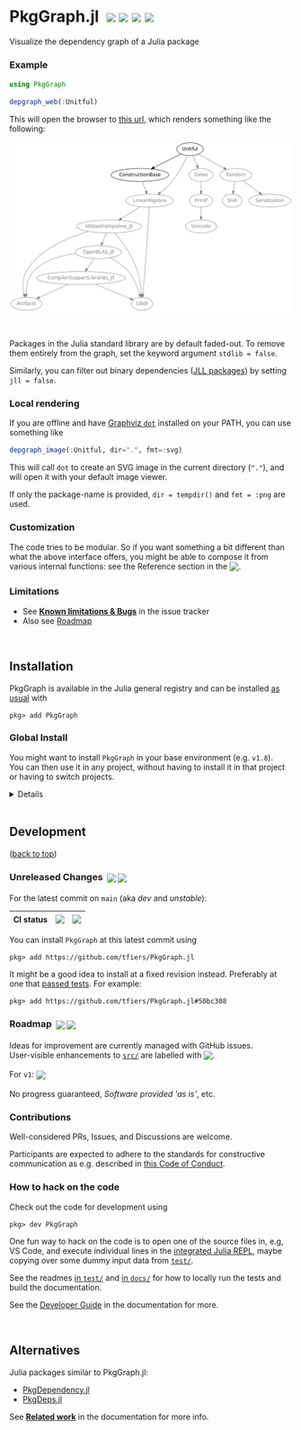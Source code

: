 
# PkgGraph.jl &nbsp;[![][latestimg]][latest] [![][docbadge]][docs] [![][chlog-img]][chlog] [![][devimg]](#development)

Visualize the dependency graph of a Julia package


[latestimg]: https://img.shields.io/github/v/release/tfiers/PkgGraph.jl?label=Latest%20release
[latest]:    https://github.com/tfiers/PkgGraph.jl/releases/latest

[docbadge]: https://img.shields.io/badge/📕_Documentation-blue
[docs]: https://tfiers.github.io/PkgGraph.jl/

[chlog-img]: https://img.shields.io/badge/🕑_Changelog-gray
[chlog]: Changelog.md

[devimg]: https://img.shields.io/badge/⚒️_Development-gray


### Example

```julia
using PkgGraph
```
```julia
depgraph_web(:Unitful)
```
This will open the browser to [this url][dotlink], which renders something like the following:

<!-- See docs/script/update_imgs_and_url.jl -->
<img src="docs/img/Unitful-deps.svg"
     width=680
     alt="Dependency graph of Unitful, rendered with Graphviz dot">

<br>

Packages in the Julia standard library are by default faded-out.
To remove them entirely from the graph, set the keyword argument
`stdlib = false`.

Similarly, you can filter out binary dependencies ([JLL packages])
by setting `jll = false`.

[JLL packages]: https://docs.binarybuilder.org/stable/jll

[unitful]: https://github.com/PainterQubits/Unitful.jl
[dotlink]: https://dreampuf.github.io/GraphvizOnline/#digraph%20%7B%0A%20%20%20%20bgcolor%20%3D%20%22transparent%22%0A%20%20%20%20node%20%5Bfillcolor%3D%22white%22%2C%20fontcolor%3D%22black%22%2C%20color%3D%22black%22%5D%0A%20%20%20%20edge%20%5Bcolor%3D%22black%22%5D%0A%20%20%20%20node%20%5Bfontname%3D%22sans-serif%22%2C%20style%3D%22filled%22%5D%0A%20%20%20%20edge%20%5Barrowsize%3D0.88%5D%0A%20%20%20%20Unitful%20-%3E%20ConstructionBase%0A%20%20%20%20ConstructionBase%20-%3E%20LinearAlgebra%20%5Bcolor%3Dgray%5D%0A%20%20%20%20LinearAlgebra%20-%3E%20Libdl%20%5Bcolor%3Dgray%5D%0A%20%20%20%20LinearAlgebra%20-%3E%20libblastrampoline_jll%20%5Bcolor%3Dgray%5D%0A%20%20%20%20libblastrampoline_jll%20-%3E%20Artifacts%20%5Bcolor%3Dgray%5D%0A%20%20%20%20libblastrampoline_jll%20-%3E%20Libdl%20%5Bcolor%3Dgray%5D%0A%20%20%20%20libblastrampoline_jll%20-%3E%20OpenBLAS_jll%20%5Bcolor%3Dgray%5D%0A%20%20%20%20OpenBLAS_jll%20-%3E%20Artifacts%20%5Bcolor%3Dgray%5D%0A%20%20%20%20OpenBLAS_jll%20-%3E%20CompilerSupportLibraries_jll%20%5Bcolor%3Dgray%5D%0A%20%20%20%20CompilerSupportLibraries_jll%20-%3E%20Artifacts%20%5Bcolor%3Dgray%5D%0A%20%20%20%20CompilerSupportLibraries_jll%20-%3E%20Libdl%20%5Bcolor%3Dgray%5D%0A%20%20%20%20OpenBLAS_jll%20-%3E%20Libdl%20%5Bcolor%3Dgray%5D%0A%20%20%20%20Unitful%20-%3E%20Dates%20%5Bcolor%3Dgray%5D%0A%20%20%20%20Dates%20-%3E%20Printf%20%5Bcolor%3Dgray%5D%0A%20%20%20%20Printf%20-%3E%20Unicode%20%5Bcolor%3Dgray%5D%0A%20%20%20%20Unitful%20-%3E%20LinearAlgebra%20%5Bcolor%3Dgray%5D%0A%20%20%20%20Unitful%20-%3E%20Random%20%5Bcolor%3Dgray%5D%0A%20%20%20%20Random%20-%3E%20SHA%20%5Bcolor%3Dgray%5D%0A%20%20%20%20Random%20-%3E%20Serialization%20%5Bcolor%3Dgray%5D%0A%20%20%20%20LinearAlgebra%20%5Bcolor%3Dgray%20fontcolor%3Dgray%5D%0A%20%20%20%20libblastrampoline_jll%20%5Bcolor%3Dgray%20fontcolor%3Dgray%5D%0A%20%20%20%20OpenBLAS_jll%20%5Bcolor%3Dgray%20fontcolor%3Dgray%5D%0A%20%20%20%20CompilerSupportLibraries_jll%20%5Bcolor%3Dgray%20fontcolor%3Dgray%5D%0A%20%20%20%20Dates%20%5Bcolor%3Dgray%20fontcolor%3Dgray%5D%0A%20%20%20%20Printf%20%5Bcolor%3Dgray%20fontcolor%3Dgray%5D%0A%20%20%20%20Random%20%5Bcolor%3Dgray%20fontcolor%3Dgray%5D%0A%20%20%20%20Libdl%20%5Bcolor%3Dgray%20fontcolor%3Dgray%5D%0A%20%20%20%20Artifacts%20%5Bcolor%3Dgray%20fontcolor%3Dgray%5D%0A%20%20%20%20Unicode%20%5Bcolor%3Dgray%20fontcolor%3Dgray%5D%0A%20%20%20%20SHA%20%5Bcolor%3Dgray%20fontcolor%3Dgray%5D%0A%20%20%20%20Serialization%20%5Bcolor%3Dgray%20fontcolor%3Dgray%5D%0A%7D%0A


### Local rendering

If you are offline and have [Graphviz `dot`](https://graphviz.org) installed on your PATH, you can use something like
```julia
depgraph_image(:Unitful, dir=".", fmt=:svg)
```
This will call `dot` to create an SVG image in the current directory (`"."`), and will open it with your default image viewer.

If only the package-name is provided, `dir = tempdir()` and `fmt = :png` are used.


### Customization

The code tries to be modular. So if you want something a bit different than what the
above interface offers, you might be able to compose it from various internal
functions: see the Reference section in the <sub>[![][docbadge]][docs]</sub>.


### Limitations

- See [**Known limitations & Bugs**][limbugs] in the issue tracker
- Also see [Roadmap]

[limbugs]: https://github.com/tfiers/PkgGraph.jl/issues?q=is%3Aissue+sort%3Aupdated-desc+label%3A%22known+limitation%22%2Cbug+is%3Aopen
[Roadmap]: https://github.com/tfiers/PkgGraph.jl#roadmap--



<br>

## Installation

PkgGraph is available in the Julia general registry and can be installed [as usual] with
```
pkg> add PkgGraph
```
[as usual]: https://pkgdocs.julialang.org/v1/getting-started

### Global Install

You might want to install `PkgGraph` in your base environment (e.g. `v1.8`).\
You can then use it in any project, without having to install it in that project
or having to switch projects.

<details>

You can activate your base environment using `] activate` (i.e. activate 'nothing'),
and then `add PkgGraph` there.

Another way to obtain a global install is to run – from within _any_ environment:
```
julia> using PkgGraph
```
If the package is not found, Julia will offer to install it.\
Type '`o`' to choose to install it in your base environment.
</details>



<br>

## Development

([back to top](#start-of-content))

### Unreleased Changes &nbsp;<sub>[![][commitsimg]][difflink] [![][devdocs-img]][devdocs]</sub>

For the latest commit on `main` (aka _dev_ and _unstable_):

| CI status | <sub>[![][testsimg]][tests]</sub> | <sub>[![][docbuildimg]][docbuild]</sub> |
|-----------|-----------------------------------|-----------------------------------------|

You can install `PkgGraph` at this latest commit using
```
pkg> add https://github.com/tfiers/PkgGraph.jl
```
It might be a good idea to install at a fixed revision instead.
Preferably at one that [passed tests][testhist].
For example:
```
pkg> add https://github.com/tfiers/PkgGraph.jl#50bc308 
```

[testhist]: https://github.com/tfiers/PkgGraph.jl/actions/workflows/Tests.yml

[commitsimg]:  https://img.shields.io/github/commits-since/tfiers/PkgGraph.jl/latest
[difflink]:    https://github.com/tfiers/PkgGraph.jl/releases/latest

[devdocs-img]: https://img.shields.io/badge/📕_Documentation-dev-blue.svg
[devdocs]:     https://tfiers.github.io/PkgGraph.jl/dev

[docbuildimg]: https://github.com/tfiers/PkgGraph.jl/actions/workflows/Docs.yml/badge.svg
[docbuild]:    https://github.com/tfiers/PkgGraph.jl/actions/workflows/Docs.yml

[testsimg]:    https://github.com/tfiers/PkgGraph.jl/actions/workflows/Tests.yml/badge.svg
[tests]:       https://github.com/tfiers/PkgGraph.jl/actions/workflows/Tests.yml


### Roadmap &nbsp;<sub>[![][open-img]][open-url] [![][close-img]][close-url]</sub>

Ideas for improvement are currently managed with GitHub issues.\
User-visible enhancements to [`src/`](src) are labelled with <sub>[![][feat-img]][feat-url]</sub>.

For `v1`: <sub>[![][mile-img]][milestone]</sub>

No progress guaranteed, _Software provided 'as is'_, etc.

[open-img]: https://img.shields.io/github/issues-raw/tfiers/PkgGraph.jl?label=issues%20open&color=blue
[close-img]: https://img.shields.io/github/issues-closed-raw/tfiers/PkgGraph.jl?label=closed&color=blue
[open-url]: https://github.com/tfiers/PkgGraph.jl/issues?q=is%3Aissue+is%3Aopen+sort%3Aupdated-desc
[close-url]: https://github.com/tfiers/PkgGraph.jl/issues?q=is%3Aissue+is%3Aclosed+sort%3Aupdated-desc
[mile-img]: https://img.shields.io/github/milestones/progress/tfiers/PkgGraph.jl/1?label=Milestone%20issues%20closed
[milestone]: https://github.com/tfiers/PkgGraph.jl/milestone/1
[feat-img]: https://img.shields.io/badge/-feature-%23215B25
[feat-url]: https://github.com/tfiers/PkgGraph.jl/issues?q=is%3Aissue+sort%3Aupdated-desc+label%3Afeature+


### Contributions

Well-considered PRs, Issues, and Discussions are welcome.

Participants are expected to adhere to the standards for constructive communication
as e.g. described in [this Code of Conduct][CoC].

[CoC]: https://github.com/comob-project/snn-sound-localization/blob/17279f6/Code-of-Conduct.md


### How to hack on the code

Check out the code for development using
```
pkg> dev PkgGraph
```
One fun way to hack on the code is to open one of the source files
in, e.g, VS Code, and execute individual lines in the [integrated Julia REPL][1],
maybe copying over some dummy input data from [`test/`](test).

See the readmes [in `test/`](test/ReadMe.md) and [in `docs/`](docs/ReadMe.md)
for how to locally run the tests and build the documentation.

See the [Developer Guide][2] in the documentation for more.

[1]: https://www.julia-vscode.org/docs/stable/userguide/runningcode/#The-Julia-REPL
[2]: https://tfiers.github.io/PkgGraph.jl/dev/devguide



<br>

## Alternatives

Julia packages similar to PkgGraph.jl:
- [PkgDependency.jl]
- [PkgDeps.jl]

See **[Related work]** in the documentation for more info.

[PkgDependency.jl]: https://github.com/peng1999/PkgDependency.jl
[PkgDeps.jl]: https://github.com/JuliaEcosystem/PkgDeps.jl
[Related work]: https://tfiers.github.io/PkgGraph.jl/dev/bg/related-work/
